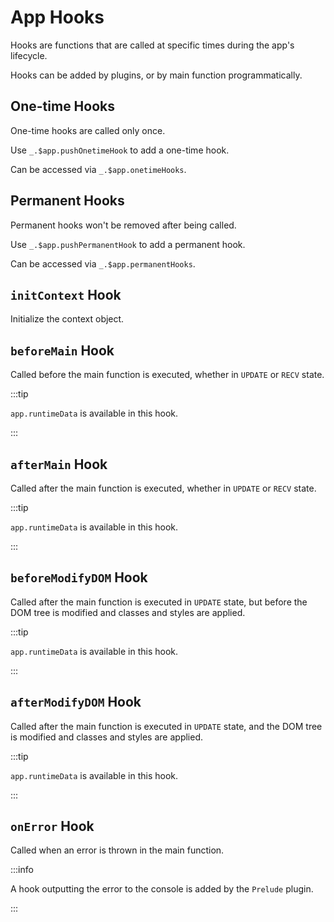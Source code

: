 # App Hooks

Hooks are functions that are called at specific times during the app's lifecycle.

Hooks can be added by plugins, or by main function programmatically.

## One-time Hooks

One-time hooks are called only once.

Use `_.$app.pushOnetimeHook` to add a one-time hook.

Can be accessed via `_.$app.onetimeHooks`.

## Permanent Hooks

Permanent hooks won't be removed after being called.

Use `_.$app.pushPermanentHook` to add a permanent hook.

Can be accessed via `_.$app.permanentHooks`.

## `initContext` Hook

Initialize the context object.

## `beforeMain` Hook

Called before the main function is executed, whether in `UPDATE` or `RECV` state.

:::tip

`app.runtimeData` is available in this hook.

:::

## `afterMain` Hook

Called after the main function is executed, whether in `UPDATE` or `RECV` state.

:::tip

`app.runtimeData` is available in this hook.

:::

## `beforeModifyDOM` Hook

Called after the main function is executed in `UPDATE` state, but before the DOM tree is modified and classes and styles are applied.

:::tip

`app.runtimeData` is available in this hook.

:::

## `afterModifyDOM` Hook

Called after the main function is executed in `UPDATE` state, and the DOM tree is modified and classes and styles are applied.

:::tip

`app.runtimeData` is available in this hook.

:::

## `onError` Hook

Called when an error is thrown in the main function.

:::info

A hook outputting the error to the console is added by the `Prelude` plugin.

:::
